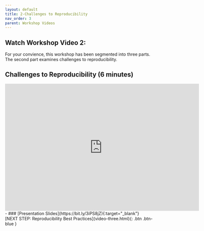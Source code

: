 ```yaml
---
layout: default
title: 2-Challenges to Reproducibility
nav_order: 3
parent: Workshop Videos
---
```

## Watch Workshop Video 2: 
For your convience, this workshop has been segmented into three parts. The second part examines challenges to reproducibility.
<br>
## Challenges to Reproducibility (6 minutes)
<iframe height="420" width="640" allowfullscreen frameborder=0 src="https://echo360.ca/media/1bf968d8-3f8e-497f-9d5f-c78eaebc12a6/public?autoplay=false&automute=false"></iframe>
<br>
- ### [Presentation Slides](https://bit.ly/3iPS8jZ){:target="_blank"} 
<br>
[NEXT STEP: Reproducibility Best Practices](video-three.html){: .btn .btn-blue }
